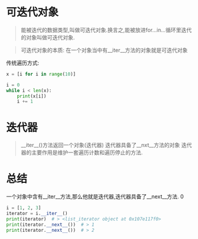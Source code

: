  # 可迭代对象
> 能被迭代的数据类型,叫做可迭代对象.换言之,能被放进for...in...循环里迭代的对象叫做可迭代对象.

> 可迭代对象的本质:
在一个对象当中有__iter__方法的对象就是可迭代对象

传统遍历方式:
```python
x = [i for i in range(10)]

i = 0
while i < len(x):
    print(x[i])
    i += 1
```
# 迭代器
> \_\_iter\_\_()方法返回一个对象(迭代器)
> 迭代器具备了__nxt__方法的对象
> 迭代器的主要作用是维护一套遍历计数和遍历停止的方法.

# 总结
一个对象中含有__iter__方法,那么他就是迭代器,迭代器具备了__next__方法.
0
```python
i = [1, 2, 3]
iterator = i.__iter__()
print(iterator)  # > <list_iterator object at 0x107e117f0>
print(iterator.__next__())  # > 1
print(iterator.__next__())  # > 2
```